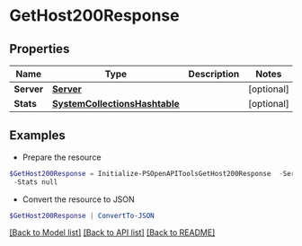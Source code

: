# GetHost200Response
## Properties

Name | Type | Description | Notes
------------ | ------------- | ------------- | -------------
**Server** | [**Server**](Server.md) |  | [optional] 
**Stats** | [**SystemCollectionsHashtable**](.md) |  | [optional] 

## Examples

- Prepare the resource
```powershell
$GetHost200Response = Initialize-PSOpenAPIToolsGetHost200Response  -Server null `
 -Stats null
```

- Convert the resource to JSON
```powershell
$GetHost200Response | ConvertTo-JSON
```

[[Back to Model list]](../README.md#documentation-for-models) [[Back to API list]](../README.md#documentation-for-api-endpoints) [[Back to README]](../README.md)

